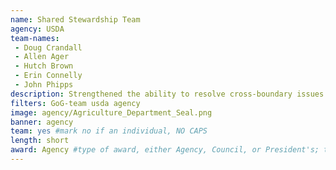 ```yaml
---
name: Shared Stewardship Team
agency: USDA
team-names:
 - Doug Crandall
 - Allen Ager
 - Hutch Brown
 - Erin Connelly
 - John Phipps
description: Strengthened the ability to resolve cross-boundary issues of wildfire risk and watershed health by engaging stakeholders and managing risk at larger scales than ever before. This work marks an increase in the Forest Service’s analytical capacity and creates opportunities for enhanced data-supported decision making to combat growing risks.
filters: GoG-team usda agency
image: agency/Agriculture_Department_Seal.png
banner: agency
team: yes #mark no if an individual, NO CAPS
length: short
award: Agency #type of award, either Agency, Council, or President's; this is case sensitive so make sure to match the options listed exactly. This section generates the format of the card
---
```

